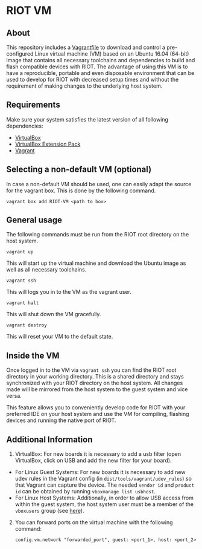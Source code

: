 # RIOT VM


## About
This repository includes a [Vagrantfile](https://github.com/RIOT-OS/RIOT/blob/master/Vagrantfile)
to download and control a pre-configured Linux virtual machine (VM) based on an Ubuntu 16.04 (64-bit) image that contains all necessary toolchains and dependencies to build and flash compatible devices with RIOT.
The advantage of using this VM is to have a reproducible, portable and even disposable environment
that can be used to develop for RIOT with decreased setup times and without the requirement of
making changes to the underlying host system.

## Requirements
Make sure your system satisfies the latest version of all following dependencies:
* [VirtualBox](https://www.virtualbox.org/wiki/Downloads)
* [VirtualBox Extension Pack](https://www.virtualbox.org/wiki/Downloads)
* [Vagrant](https://www.vagrantup.com/downloads.html)

## Selecting a non-default VM (optional)
In case a non-default VM should be used, one can easily adapt the source for the vagrant box. This is done by the following command.

```
vagrant box add RIOT-VM <path to box>
```

## General usage
The following commands must be run from the RIOT root directory on the host system.

```
vagrant up
```
This will start up the virtual machine and download the Ubuntu image as well as all necessary toolchains.
```
vagrant ssh
```
This will logs you in to the VM as the vagrant user.
```
vagrant halt
```
This will shut down the VM gracefully.
```
vagrant destroy
```
This will reset your VM to the default state.

## Inside the VM
Once logged in to the VM via `vagrant ssh` you can find the RIOT root directory in your
working directory. This is a shared directory and stays synchronized with your RIOT directory
on the host system. All changes made will be mirrored from the host system to the guest system
and vice versa.

This feature allows you to conveniently develop code for RIOT with your preferred IDE on
your host system and use the VM for compiling, flashing devices and running the native port of RIOT.

## Additional Information
1. VirtualBox: For new boards it is necessary to add a usb filter (open VirtualBox, click on USB and add the new filter for your board). 
  * For Linux Guest Systems: For new boards it is necessary to add new udev rules in the Vagrant config (in `dist/tools/vagrant/udev_rules`) so that Vagrant can capture the device.
    The needed `vendor id` and `product id` can be obtained by running `vboxmanage list usbhost`.
  * For Linux Host Systems: Additionally, in order to allow USB access from within the guest system, the host system user
    must be a member of the `vboxusers` group (see [here](https://www.virtualbox.org/manual/ch02.html#idm1051)).
2. You can forward ports on the virtual machine with the following command:

   ```
   config.vm.network "forwarded_port", guest: <port_1>, host: <port_2>
   ```
